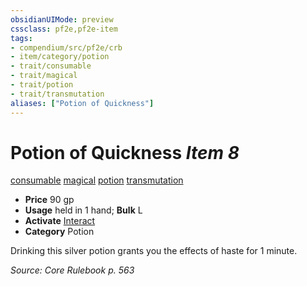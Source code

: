 ```yaml
---
obsidianUIMode: preview
cssclass: pf2e,pf2e-item
tags:
- compendium/src/pf2e/crb
- item/category/potion
- trait/consumable
- trait/magical
- trait/potion
- trait/transmutation
aliases: ["Potion of Quickness"]
---
```

# Potion of Quickness *Item 8*  
[consumable](../../../rules/traits/consumable.md)  [magical](../../../rules/traits/magical.md)  [potion](../../../rules/traits/potion.md)  [transmutation](../../../rules/traits/transmutation.md)  

- **Price** 90 gp
- **Usage** held in 1 hand; **Bulk** L
- **Activate** [Interact](../../../rules/actions/interact.md)
- **Category** Potion

Drinking this silver potion grants you the effects of haste for 1 minute.

*Source: Core Rulebook p. 563*